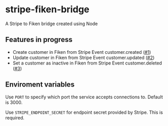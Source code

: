 # stripe-fiken-bridge
A Stripe to Fiken bridge created using Node

## Features in progress
- Create customer in Fiken from Stripe Event customer.created ([#1](https://github.com/EK-Tech-Solutions/stripe-fiken-bridge/issues/1))
- Update customer in Fiken from Stripe Event customer.updated ([#2](https://github.com/EK-Tech-Solutions/stripe-fiken-bridge/issues/2))
- Set a customer as inactive in Fiken from Stripe Event customer.deleted ([#3](https://github.com/EK-Tech-Solutions/stripe-fiken-bridge/issues/3))

## Enviroment variables

Use `PORT` to specify which port the service accepts connections to. Default is 3000.

Use `STRIPE_ENDPOINT_SECRET` for endpoint secret provided by Stripe. This is required.
